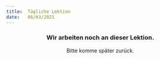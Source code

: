 ```yaml
---
title:  Tägliche Lektion
date:   06/03/2021
---
```


### <center>Wir arbeiten noch an dieser Lektion.</center>
<center>Bitte komme später zurück.</center>